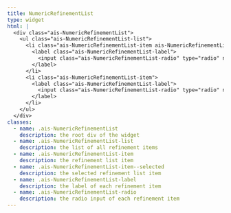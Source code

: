 ```yaml
---
title: NumericRefinementList
type: widget
html: |
  <div class="ais-NumericRefinementList">
    <ul class="ais-NumericRefinementList-list">
      <li class="ais-NumericRefinementList-item ais-NumericRefinementList-item--selected">
        <label class="ais-NumericRefinementList-label">
          <input class="ais-NumericRefinementList-radio" type="radio" name="NumericRefinementList" checked="" /> All
        </label>
      </li>
      <li class="ais-NumericRefinementList-item">
        <label class="ais-NumericRefinementList-label">
          <input class="ais-NumericRefinementList-radio" type="radio" name="NumericRefinementList" /> Less than 500
        </label>
      </li>
    </ul>
  </div>
classes:
  - name: .ais-NumericRefinementList
    description: the root div of the widget
  - name: .ais-NumericRefinementList-list
    description: the list of all refinement items
  - name: .ais-NumericRefinementList-item
    description: the refinement list item
  - name: .ais-NumericRefinementList-item--selected
    description: the selected refinement list item
  - name: .ais-NumericRefinementList-label
    description: the label of each refinement item
  - name: .ais-NumericRefinementList-radio
    description: the radio input of each refinement item
---
```


